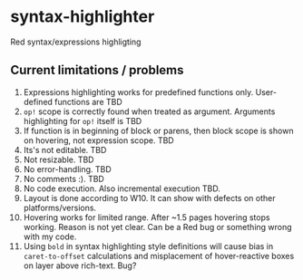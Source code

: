 # syntax-highlighter
Red syntax/expressions highligting

## Current limitations / problems
1. Expressions highlighting works for predefined functions only. User-defined functions are TBD
2. `op!` scope is correctly found when treated as argument. Arguments highlighting for `op!` itself is TBD
3. If function is in beginning of block or parens, then block scope is shown on hovering, not expression scope. TBD
4. Its's not editable. TBD
5. Not resizable. TBD
6. No error-handling. TBD
7. No comments :). TBD
8. No code execution. Also incremental execution TBD.
9. Layout is done according to W10. It can show with defects on other platforms/versions.
10. Hovering works for limited range. After ~1.5 pages hovering stops working. Reason is not yet clear. Can be a Red bug or something wrong with my code.
11. Using `bold` in syntax highlighting style definitions will cause bias in `caret-to-offset` calculations and misplacement of hover-reactive boxes on layer above rich-text. Bug?
